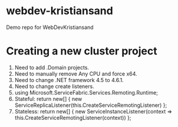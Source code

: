# webdev-kristiansand
Demo repo for WebDevKristiansand


# Creating a new cluster project

1. Need to add .Domain projects.
2. Need to manually remove Any CPU and force x64.
3. Need to change .NET framework 4.5 to 4.6.1.
4. Need to change create listeners.
5. using Microsoft.ServiceFabric.Services.Remoting.Runtime;
6. Stateful: return new[] { new ServiceReplicaListener(this.CreateServiceRemotingListener) };
7. Stateless: return new[] { new ServiceInstanceListener(context => this.CreateServiceRemotingListener(context)) };